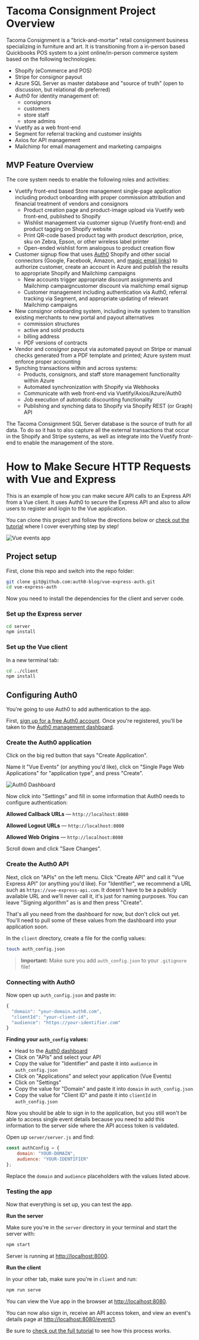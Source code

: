 # Tacoma Consignment Project Overview

Tacoma Consignment is a "brick-and-mortar" retail consignment business specializing in furniture and art. It is transitioning from a in-person based Quickbooks POS system to a joint online/in-person commerce system based on the following technologies:

* Shopify (eCommerce and POS)
* Stripe for consignor payout
* Azure SQL Server as master database and "source of truth" (open to discussion, but relational db preferred)
* Auth0 for identity management of:
  * consignors
  * customers
  * store staff
  * store admins
* Vuetify as a web front-end
* Segment for referral tracking and customer insights
* Axios for API management
* Mailchimp for email management and marketing campaigns

## MVP Feature Overview

The core system needs to enable the following roles and activities:

* Vuetify front-end based Store management single-page application including product onboarding with proper commission attribution and financial treatment of vendors and consignors
  * Product creation page and product-image upload via Vuetify web front-end, published to Shopify
  * Wishlist management via customer signup (Vuetify front-end) and product tagging on Shopify website
  * Print QR-code based product tag with product description, price, sku on Zebra, Epson, or other wireless label printer
  * Open-ended wishlist form analogous to product creation flow
* Customer signup flow that uses [Auth0](https://auth0.com/docs/quickstart/spa/vuejs) Shopify and other social connectors (Google, Facebook, Amazon, and [magic email links](https://auth0.com/docs/connections/passwordless/guides/email-magic-link)) to authorize customer, create an account in Azure and publish the results to appropriate Shopify and Mailchimp campaigns
  * New accounts trigger appropriate discount assignments and Mailchimp campaigncustomer discount via mailchimp email signup
  * Customer management including authentication via Auth0, referral tracking via Segment, and appropriate updating of relevant Mailchimp campaigns
* New consignor onboarding system, including invite system to transition existing merchants to new portal and payout alternatives
  * commission structures
  * active and sold products
  * billing address
  * PDF versions of contracts
* Vendor and consignor payout via automated payout on Stripe or manual checks generated from a PDF template and printed; Azure system must enforce proper accounting
* Synching transactions within and across systems:
  * Products, consignors, and staff store management functionality within Azure
  * Automated synchronization with Shopify via Webhooks
  * Communicate with web front-end via Vuetify/Axios/Azure/Auth0
  * Job execution of automatic discounting functionality
  * Publishing and synching data to Shopify via Shopify REST (or Graph) API

The Tacoma Consignment SQL Server database is the source of truth for all data. To do so it has to also capture all the external transactions that occur in the Shopify and Stripe systems, as well as integrate into the Vuetify front-end to enable the management of the store.




# How to Make Secure HTTP Requests with Vue and Express

This is an example of how you can make secure API calls to an Express API from a Vue client. It uses Auth0 to secure the Express API and also to allow users to register and login to the Vue application.

You can clone this project and follow the directions below or [check out the tutorial](https://auth0.com/blog/how-to-make-secure-http-requests-with-vue-and-express/) where I cover everything step by step!

![Vue events app](https://cdn.auth0.com/blog/vue-meetup/vue-event-app-home.png)

## Project setup

First, clone this repo and switch into the repo folder:

```bash
git clone git@github.com:auth0-blog/vue-express-auth.git
cd vue-express-auth
```

Now you need to install the dependencies for the client and server code.

### Set up the Express server

```bash
cd server
npm install
```

### Set up the Vue client

In a new terminal tab:

```bash
cd ../client
npm install
```

## Configuring Auth0

You're going to use Auth0 to add authentication to the app.

First, [sign up for a free Auth0 account](https://auth0.com/signup). Once you're registered, you'll be taken to the [Auth0 management dashboard](https://manage.auth0.com/dashboard/).

### Create the Auth0 application

Click on the big red button that says "Create Application". 

Name it "Vue Events" (or anything you'd like), click on "Single Page Web Applications" for "application type", and press "Create".

![Auth0 Dashboard](https://cdn.auth0.com/blog/vue-meetup/auth0-create-app.png)

Now click into "Settings" and fill in some information that Auth0 needs to configure authentication:

**Allowed Callback URLs** &mdash; `http://localhost:8080`

**Allowed Logout URLs** &mdash; `http://localhost:8080`

**Allowed Web Origins** &mdash; `http://localhost:8080`

Scroll down and click "Save Changes".

### Create the Auth0 API

Next, click on "APIs" on the left menu. Click "Create API" and call it "Vue Express API" (or anything you'd like). For "Identifier", we recommend a URL such as `https://vue-express-api.com`. It doesn't have to be a publicly available URL and we'll never call it, it's just for naming purposes. You can leave "Signing algorithm" as is and then press "Create".

That's all you need from the dashboard for now, but don't click out yet. You'll need to pull some of these values from the dashboard into your application soon.

In the `client` directory, create a file for the config values:

```bash
touch auth_config.json
```

> **Important:** Make sure you add `auth_config.json` to your `.gitignore` file!

### Connecting with Auth0

Now open up `auth_config.json` and paste in:

```js
{
  "domain": "your-domain.auth0.com",
  "clientId": "your-client-id",
  "audience": "https://your-identifier.com"
}
```

**Finding your `auth_config` values:**

* Head to the [Auth0 dashboard](https://manage.auth0.com/dashboard)
* Click on "APIs" and select your API
* Copy the value for "Identifier" and paste it into `audience` in `auth_config.json`
* Click on "Applications" and select your application (Vue Events)
* Click on "Settings"
* Copy the value for "Domain" and paste it into `domain` in `auth_config.json`
* Copy the value for "Client ID" and paste it into `clientId` in `auth_config.json`

Now you should be able to sign in to the application, but you still won't be able to access single event details because you need to add this information to the server side where the API access token is validated.

Open up `server/server.js` and find:

```js
const authConfig = {
    domain: "YOUR-DOMAIN",
    audience: "YOUR-IDENTIFIER"
};
```

Replace the `domain` and `audience` placeholders with the values listed above.

### Testing the app

Now that everything is set up, you can test the app.

**Run the server**

Make sure you're in the `server` directory in your terminal and start the server with:

```bash
npm start
```

Server is running at [http://localhost:8000](http://localhost:8000).

**Run the client**

In your other tab, make sure you're in `client` and run:

```bash
npm run serve
```

You can view the Vue app in the browser at [http://localhost:8080](http://localhost:8080).
 
You can now also sign in, receive an API access token, and view an event's details page at [http://localhost:8080/event/1](http://localhost:8080/event/1).

Be sure to [check out the full tutorial](https://auth0.com/blog/how-to-make-secure-http-requests-with-vue-and-express/) to see how this process works.
